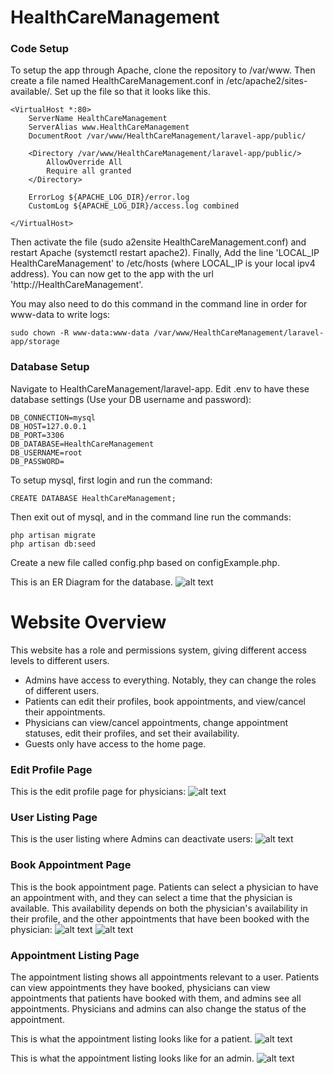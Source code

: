 # HealthCareManagement

### Code Setup
To setup the app through Apache, clone the repository to /var/www. Then create a file named HealthCareManagement.conf in /etc/apache2/sites-available/. Set up the file so that it looks like this.
```
<VirtualHost *:80>
	ServerName HealthCareManagement
	ServerAlias www.HealthCareManagement
	DocumentRoot /var/www/HealthCareManagement/laravel-app/public/

    <Directory /var/www/HealthCareManagement/laravel-app/public/>
        AllowOverride All
        Require all granted
    </Directory>

	ErrorLog ${APACHE_LOG_DIR}/error.log
	CustomLog ${APACHE_LOG_DIR}/access.log combined

</VirtualHost>
```
Then activate the file (sudo a2ensite HealthCareManagement.conf) and restart Apache (systemctl restart apache2). Finally, Add the line 'LOCAL_IP HealthCareManagement' to /etc/hosts (where LOCAL_IP is your local ipv4 address). You can now get to the app with the url 'http://HealthCareManagement'.

You may also need to do this command in the command line in order for www-data to write logs:
```
sudo chown -R www-data:www-data /var/www/HealthCareManagement/laravel-app/storage
```

### Database Setup
Navigate to HealthCareManagement/laravel-app. Edit .env to have these database settings (Use your DB username and password):
```
DB_CONNECTION=mysql
DB_HOST=127.0.0.1
DB_PORT=3306
DB_DATABASE=HealthCareManagement
DB_USERNAME=root
DB_PASSWORD=
```

To setup mysql, first login and run the command:
```
CREATE DATABASE HealthCareManagement;
```
Then exit out of mysql, and in the command line run the commands:
```
php artisan migrate
php artisan db:seed
```

Create a new file called config.php based on configExample.php.

This is an ER Diagram for the database.
![alt text](images/healthCareManagementERDiagram.png)

# Website Overview

This website has a role and permissions system, giving different access levels to different users.
- Admins have access to everything. Notably, they can change the roles of different users.
- Patients can edit their profiles, book appointments, and view/cancel their appointments.
- Physicians can view/cancel appointments, change appointment statuses, edit their profiles, and set their availability.
- Guests only have access to the home page.

### Edit Profile Page

This is the edit profile page for physicians:
![alt text](images/editProfile.png)

### User Listing Page

This is the user listing where Admins can deactivate users:
![alt text](images/deactivateUser.png)

### Book Appointment Page

This is the book appointment page. Patients can select a physician to have an appointment with, and they can select a time that the physician is available. This availability depends on both the physician's availability in their profile, and the other appointments that have been booked with the physician:
![alt text](images/bookAppointment.png)
![alt text](images/bookAppointmentAvailability.png)

### Appointment Listing Page

The appointment listing shows all appointments relevant to a user. Patients can view appointments they have booked, physicians can view appointments that patients have booked with them, and admins see all appointments. Physicians and admins can also change the status of the appointment.

This is what the appointment listing looks like for a patient.
![alt text](images/patientAppointmentListing.png)

This is what the appointment listing looks like for an admin.
![alt text](images/adminAppointmentListing.png)
